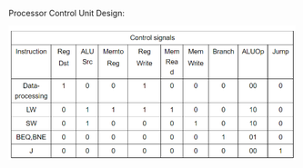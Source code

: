 Processor Control Unit Design:

<img src="control.png"
     alt="Control Unit"
     style="float: left; margin-right: 10px;" />